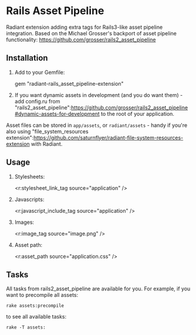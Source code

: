 # Rails Asset Pipeline

Radiant extension adding extra tags for Rails3-like asset pipeline integration.
Based on the Michael Grosser's backport of asset pipeline functionality:
https://github.com/grosser/rails2_asset_pipeline

## Installation

1. Add to your Gemfile:

    gem "radiant-rails_asset_pipeline-extension"

2. If you want dynamic assets in development (and you do want them) - add
config.ru from "rails2_asset_pipeline":https://github.com/grosser/rails2_asset_pipeline#dynamic-assets-for-development
to the root of your application.

Asset files can be stored in `app/assets`, or `radiant/assets` -
handy if you're also using
"file_system_resources extension":https://github.com/saturnflyer/radiant-file-system-resources-extension
with Radiant.

## Usage

1. Stylesheets:

    <r:stylesheet_link_tag source="application" />

2. Javascripts:

    <r:javascript_include_tag source="application" />

3. Images:

      <r:image_tag source="image.png" />

4. Asset path:

      <r:asset_path source="application.css" />

## Tasks

All tasks from rails2_asset_pipeline are available for you. For example, if
you want to precompile all assets:

    rake assets:precompile

to see all available tasks:

    rake -T assets:


